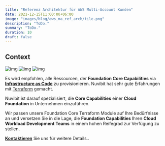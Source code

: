 ```yaml
---
title: "Referenz Architektur für AWS Multi-Account Kunden"
date: 2021-12-15T11:00:00+06:00
image: "images/blog/aws_ma_ref_arch/tile.png"
description: "ToDo."
summary: "ToDo."
duration: 10
draft: false
---
```

## Context


![img](images/blog/aws_ma_ref_arch/foundation_core_domains.png)
![img](images/blog/aws_ma_ref_arch/aws_ma_account_types.png)
![img](images/blog/aws_ma_ref_arch/aws_foundation_core.png)

Es wird empfohlen, alle Ressourcen, der **Foundation Core Capabilities** via **[Infrastructure as Code](/faq/#iac 'What is Infrastructure as Code?')** zu provisionieren. Nuvibit hat sehr gute Erfahrungen mit [Terraform](https://www.terraform.io/intro/index.html 'Introduction to Terraform') gemacht.

Nuvibit ist darauf spezialisiert, die **Core Capabilities** einer **Cloud Foundation** in Unternehmen einzuführen.

Wir passen unsere Foundation Core Terraform Module auf Ihre Bedürfnisse an und versetzen Sie in die Lage, die **Foundation Capabilities** Ihren **Cloud Workload Development Teams** in einem hohen Reifegrad zur Verfügung zu stellen.

**[Kontaktieren](/contact/ 'Kontakt aufnehmen für mehr Infos!')** Sie uns für weitere Details..
